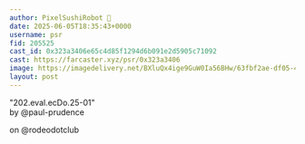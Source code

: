 ```yaml
---
author: PixelSushiRobot 💫
date: 2025-06-05T18:35:43+0000
username: psr
fid: 205525
cast_id: 0x323a3406e65c4d85f1294d6b091e2d5905c71092
cast: https://farcaster.xyz/psr/0x323a3406
image: https://imagedelivery.net/BXluQx4ige9GuW0Ia56BHw/63fbf2ae-df05-4a5e-8982-ad91cfe10a00/original
layout: post
---
```

"202.eval.ecDo.25-01"   
by @paul-prudence   
  
on @rodeodotclub  

<img src='https://imagedelivery.net/BXluQx4ige9GuW0Ia56BHw/63fbf2ae-df05-4a5e-8982-ad91cfe10a00/original' alt='' referrerpolicy='no-referrer'/>